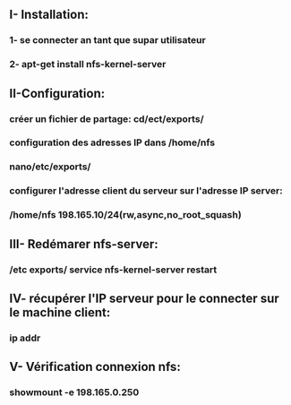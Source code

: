 ## I- Installation:
### 1- se connecter an tant que supar utilisateur
### 2- apt-get install nfs-kernel-server

## II-Configuration:
### créer un fichier de partage: cd/ect/exports/

### configuration des adresses IP dans /home/nfs
### nano/etc/exports/
### configurer l'adresse client du serveur sur l'adresse IP server:
### /home/nfs     198.165.10/24(rw,async,no_root_squash)

## III- Redémarer nfs-server:
### /etc exports/ service nfs-kernel-server restart
## IV- récupérer l'IP serveur pour le connecter sur le machine client:
### ip addr

## V- Vérification connexion nfs:
### showmount -e 198.165.0.250